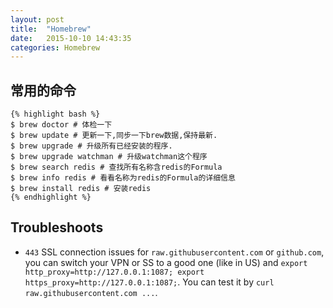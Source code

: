 ```yaml
---
layout: post
title:  "Homebrew"
date:   2015-10-10 14:43:35
categories: Homebrew
---
```


## 常用的命令
```shell
{% highlight bash %}
$ brew doctor # 体检一下
$ brew update # 更新一下,同步一下brew数据,保持最新.
$ brew upgrade # 升级所有已经安装的程序. 
$ brew upgrade watchman # 升级watchman这个程序
$ brew search redis # 查找所有名称含redis的Formula
$ brew info redis # 看看名称为redis的Formula的详细信息
$ brew install redis # 安装redis
{% endhighlight %}
```

## Troubleshoots
* `443` SSL connection issues for `raw.githubusercontent.com` or `github.com`, you can switch your VPN or SS to a good one (like in US) and
  `export http_proxy=http://127.0.0.1:1087; export https_proxy=http://127.0.0.1:1087;`. 
  You can test it by `curl raw.githubusercontent.com ...`.
